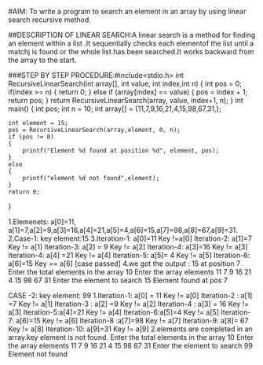 #AIM: To write a program to search an element in an array by using linear search recursive method.

##DESCRIPTION OF LINEAR SEARCH:A linear search is a method for finding an element within a list .It sequentially checks each elementof the list until a matchj is found or the whole list has been searched.It works backward from the array to the start.

###STEP BY STEP PROCEDURE:#include<stdio.h>
int RecursiveLinearSearch(int array[], int value, int index,int n)
{
	int pos = 0;
	if(index >= n)
	{
		return 0;
	}
	else if (array[index] == value)
	{
		pos = index + 1;
		return pos;
	}
	return RecursiveLinearSearch(array, value, index+1, n);
}
int main()
{
	int pos;
	int n = 10;
	int array[] = {11,7,9,16,21,4,15,98,67,31,};
	
	int element = 15;
	pos = RecursiveLinearSearch(array,element, 0, n);
	if (pos != 0)
	{
		printf("Element %d found at position %d", element, pos);
	}
	else
	{
		printf("element %d not found",element);
	}
	return 0;
}


1.Elemenets:  a[0]=11, a[1]=7,a[2]=9,a[3]=16,a[4]=21,a[5]=4,a[6]=15,a[7]=98,a[8]=67,a[9]=31.
2.Case-1: key element:15
3.Iteration-1: a[0]=11
           Key !=a[0]
  Iteration-2: a[1]=7
          Key != a[1]
 Iteration-3: a[2] = 9
        Key != a[2]
 Iteration-4: a[3]=16
       Key != a[3]
Iteration-4: a[4] =21
     Key != a[4]
Iteration-5: a[5]= 4
    Key != a[5]
Iteration-6: a[6]=15
    Key == a[6]    [case passed]
4.we got the output : 15 at position 7
Enter the total elements in the array  10
   Enter the array elements
   11 7 9 16 21 4 15 98 67 31
 Enter the element to search  15
   Element found at pos 7

CASE -2: key element: 99
1.Iteration-1: a[0] = 11
             Key != a[0]
   Iteration-2 : a[1] =7
           Key != a[1]
  Iteration-3 : a[2] =9
         Key != a[2]
 Iteration-4 : a[3] = 16
        Key != a[3]
Iteration-5:a[4]=21
       Key != a[4]
Iteration-6:a[5]=4
      Key != a[5]
Iteration-7: a[6]=15
     Key != a[6]
Iteration-8 :a[7]=98
    Key != a[7]
Iteration-9: a[8]= 67
   Key != a[8]
Iteration-10: a[9]=31
   Key != a[9]
2.elements are completed in an array.key element is not found.
Enter the total elements in the array  10
   Enter the array elements
   11 7 9 16 21 4 15 98 67 31
   Enter the element to search  99
   Element not found



